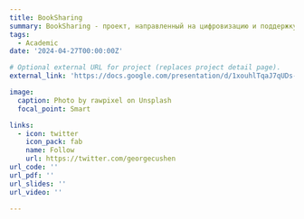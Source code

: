 ```yaml
---
title: BookSharing
summary: BookSharing - проект, направленный на цифровизацию и поддержку движения буккроссинг в России
tags:
  - Academic
date: '2024-04-27T00:00:00Z'

# Optional external URL for project (replaces project detail page).
external_link: 'https://docs.google.com/presentation/d/1xouhlTqaJ7qUDs-gPBTfBIOURSpEykuq/edit#slide=id.p1'

image:
  caption: Photo by rawpixel on Unsplash
  focal_point: Smart

links:
  - icon: twitter
    icon_pack: fab
    name: Follow
    url: https://twitter.com/georgecushen
url_code: ''
url_pdf: ''
url_slides: ''
url_video: ''

---
```



